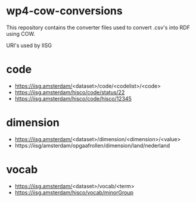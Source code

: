 # wp4-cow-conversions
This repository contains the converter files used to convert .csv's into RDF using COW.


URI's used by IISG

# code
- https://iisg.amsterdam/<dataset\>/code/<codelist\>/<code\>
- https://iisg.amsterdam/hisco/code/status/22
- https://iisg.amsterdam/hisco/code/hisco/12345

# dimension
- https://iisg.amsterdam/<dataset\>/dimension/<dimension\>/<value\>
- https://iisg/amsterdam/opgaafrollen/dimension/land/nederland

# vocab
- https://iisg.amsterdam/<dataset\>/vocab/\<term\>
- https://iisg.amsterdam/hisco/vocab/minorGroup
